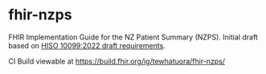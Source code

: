 # fhir-nzps
FHIR Implementation Guide for the NZ Patient Summary (NZPS). Initial draft based on [HISO 10099:2022 draft requirements](https://consult.health.govt.nz/hiso/hiso-10099-2022-nzips/supporting_documents/hiso10099nzipsdraft20220509.pdf). 

CI Build viewable at https://build.fhir.org/ig/tewhatuora/fhir-nzps/
